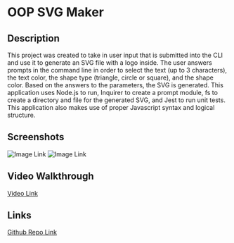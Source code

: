 # OOP SVG Maker

## Description
This project was created to take in user input that is submitted into the CLI and use it to generate an SVG file with a logo inside. The user answers prompts in the command line in order to select the text (up to 3 characters), the text color, the shape type (triangle, circle or square), and the shape color. Based on the answers to the parameters, the SVG is generated. This application uses Node.js to run, Inquirer to create a prompt module, fs to create a directory and file for the generated SVG, and Jest to run unit tests. This application also makes use of proper Javascript syntax and logical structure. 

## Screenshots
![Image Link]()
![Image Link]()

## Video Walkthrough
[Video Link]("https://drive.google.com/file/d/1NUcYap6O6h9NBvMKLE65uh8rZcThjuXY/view?usp=sharing")

## Links
[Github Repo Link](https://github.com/sailorshy94/OOP-SVGmaker)  